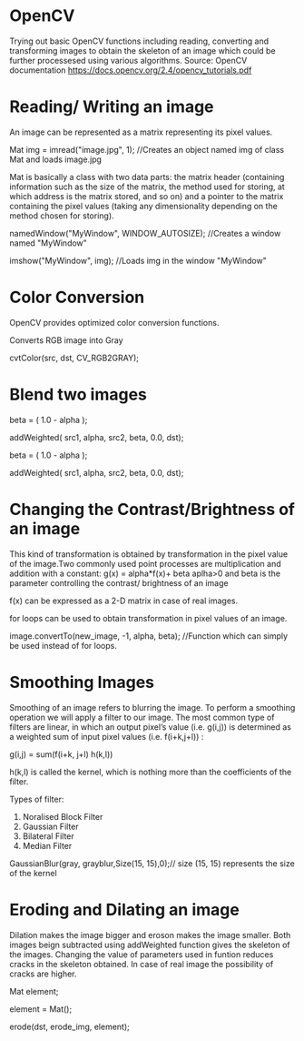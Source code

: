 # OpenCV
Trying out basic OpenCV functions including reading, converting and transforming images to obtain the skeleton of an image which could be further processesed using various algorithms.
Source: OpenCV documentation https://docs.opencv.org/2.4/opencv_tutorials.pdf

# Reading/ Writing an image
An image can be represented as a matrix representing its pixel values.

Mat img = imread("image.jpg", 1); //Creates an object named img of class Mat and loads image.jpg 

Mat is basically a class with two data parts: the matrix header (containing information such as the size of the matrix, the method used for storing, at which address is the matrix stored, and so on) and a pointer to the matrix containing the pixel values (taking any dimensionality depending on the method chosen for storing).

namedWindow("MyWindow", WINDOW_AUTOSIZE); //Creates a window named "MyWindow" 

imshow("MyWindow", img); //Loads img in the window "MyWindow"

# Color Conversion
OpenCV provides optimized color conversion functions.

Converts RGB image into Gray

cvtColor(src, dst, CV_RGB2GRAY); 

# Blend two images
beta = ( 1.0 - alpha );

addWeighted( src1, alpha, src2, beta, 0.0, dst);

beta = ( 1.0 - alpha );

addWeighted( src1, alpha, src2, beta, 0.0, dst);

# Changing the Contrast/Brightness of an image
This kind of transformation is obtained by transformation in the pixel value of the image.Two commonly used point processes are multiplication and addition with a constant:
g(x) = alpha*f(x)+ beta
aplha>0 and beta is the parameter controlling the contrast/ brightness of an image

f(x) can be expressed as a 2-D matrix in case of real images.

for loops can be used to obtain transformation in pixel values of an image.

image.convertTo(new_image, -1, alpha, beta); //Function which can simply be used instead of for loops.
  
# Smoothing Images
Smoothing of an image refers to blurring the image. To perform a smoothing operation we will apply a filter to our image. The most common type of filters are linear, in which an output pixel’s value (i.e. g(i,j)) is determined as a weighted sum of input pixel values (i.e. f(i+k,j+l)) :

g(i,j) = sum(f(i+k, j+l) h(k,l))

h(k,l) is called the kernel, which is nothing more than the coefficients of the filter.

Types of filter: 
1. Noralised Block Filter
2. Gaussian Filter
3. Bilateral Filter
4. Median Filter

GaussianBlur(gray, grayblur,Size(15, 15),0);// size (15, 15) represents the size of the kernel

# Eroding and Dilating an image
Dilation makes the image bigger and eroson makes the image smaller. Both images beign subtracted using addWeighted function gives the skeleton of the images. Changing the value of parameters used in funtion reduces cracks in the skeleton obtained. In case of real image the possibility of cracks are higher.

Mat element;

element = Mat();

erode(dst, erode_img, element);





